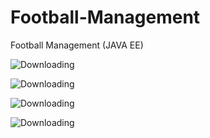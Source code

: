 # Football-Management
Football Management (JAVA EE)



![Downloading](https://i.imgur.com/kX0yFrX.jpg)



![Downloading](https://i.imgur.com/qSWEIFF.png)




![Downloading](https://i.imgur.com/v0OQTu5.png)



![Downloading](https://i.imgur.com/OGlAOIR.png)
